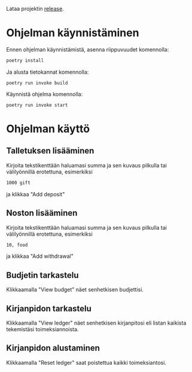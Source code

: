 Lataa projektin [release](https://github.com/meeries/ot-harjoitustyo/releases/tag/loppupalautus).

# Ohjelman käynnistäminen

Ennen ohjelman käynnistämistä, asenna riippuvuudet komennolla:

```bash
poetry install
```

Ja alusta tietokannat komennolla:
```
poetry run invoke build
```

Käynnistä ohjelma komennolla:

```
poetry run invoke start
```

# Ohjelman käyttö

## Talletuksen lisääminen
Kirjoita tekstikenttään haluamasi summa ja sen kuvaus pilkulla tai välilyönnillä erotettuna, esimerkiksi
```bash
1000 gift
```
ja klikkaa "Add deposit"

## Noston lisääminen
Kirjoita tekstikenttään haluamasi summa ja sen kuvaus pilkulla tai välilyönnillä erotettuna, esimerkiksi
```bash
10, food
```
ja klikkaa "Add withdrawal"

## Budjetin tarkastelu
Klikkaamalla "View budget" näet senhetkisen budjettisi.

## Kirjanpidon tarkastelu
Klikkaamalla "View ledger" näet senhetkisen kirjanpitosi eli listan kaikista tekemistäsi toimeksiannoista.

## Kirjanpidon alustaminen
Klikkaamalla "Reset ledger" saat poistettua kaikki toimeksiantosi.
